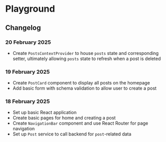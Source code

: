 # Playground

## Changelog

### 20 February 2025
- Create `PostsContextProvider` to house `posts` state and corresponding setter, ultimately allowing `posts` state to refresh when a post is deleted

### 19 February 2025
- Create `PostCard` component to display all posts on the homepage
- Add basic form with schema validation to allow user to create a post

### 18 February 2025
- Set up basic React application
- Create basic pages for home and creating a post
- Create `NavigationBar` component and use React Router for page navigation
- Set up `Post` service to call backend for `post`-related data